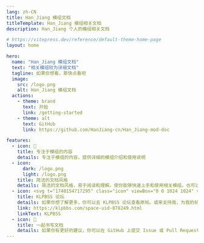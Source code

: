 ```yaml
---
lang: zh-CN
title: Han_Jiang 模组文档
titleTemplate: Han_Jiang 模组相关文档
description: Han_Jiang 个人的模组相关文档

# https://vitepress.dev/reference/default-theme-home-page
layout: home

hero:
  name: "Han_Jiang 模组文档"
  text: "相关模组较为详细文档"
  tagline: 如果你想看，那快点看吧
  image:
    src: /logo.png
    alt: Han_Jiang 模组文档
  actions:
    - theme: brand
      text: 开始
      link: /getting-started
    - theme: alt
      text: GitHub
      link: https://github.com/HanJiang-cn/Han_Jiang-mod-doc

features:
  - icon: 📖
    title: 专注于模组的内容
    details: 专注于模组的内容，提供详细的模组介绍和使用说明
  - icon: 
      dark: /logo.png
      light: /logo.png
    title: 简洁的文档风格
    details: 简洁的文档风格，易于阅读和理解。使你能够快速上手和使用相关模组。也可以大致了解模组的功能和用途。
  - icon: <svg t="1740154717295" class="icon" viewBox="0 0 1024 1024" version="1.1" xmlns="http://www.w3.org/2000/svg" p-id="8756" width="64" height="64"><path d="M204.8 309.475556v104.675555h210.261333l-2.730666 10.012445c-1.365333 5.916444-2.730667 28.216889-2.730667 50.062222v40.049778H359.992889c-47.331556 0-49.607111 0.455111-52.337778 10.012444-1.365333 5.916444-2.730667 74.638222-2.730667 152.462222V819.2h109.226667v-100.124444h200.248889v100.124444h104.675556v-304.924444h-100.124445v-40.049778c0-21.845333-1.365333-44.145778-2.730667-50.062222l-2.730666-10.012445H819.2V204.8h-204.8v204.8H414.151111V204.8H204.8v104.675556z" p-id="8757" fill="#1afa29"></path></svg>
    title: KLPBSS 论坛
    details: 如果你想了解更多，你可以去 KLPBSS 论坛查看原帖。或来支持我，为我的帖子点赞。
    link: https://klpbbs.com/space-uid-878249.html
    linkText: KLPBSS
  - icon: 📝
    title: 一起书写文档
    details: 如果你有更好的建议，你可以在 GitHub 上提交 Issue 或 Pull Request。
---
```


